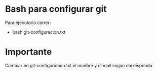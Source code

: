 # Bash para configurar git

Para ejecutarlo correr:
- bash git-configuracion.txt
 
# Importante

Cambiar en git-configuracion.txt el nombre y el mail según corresponda

